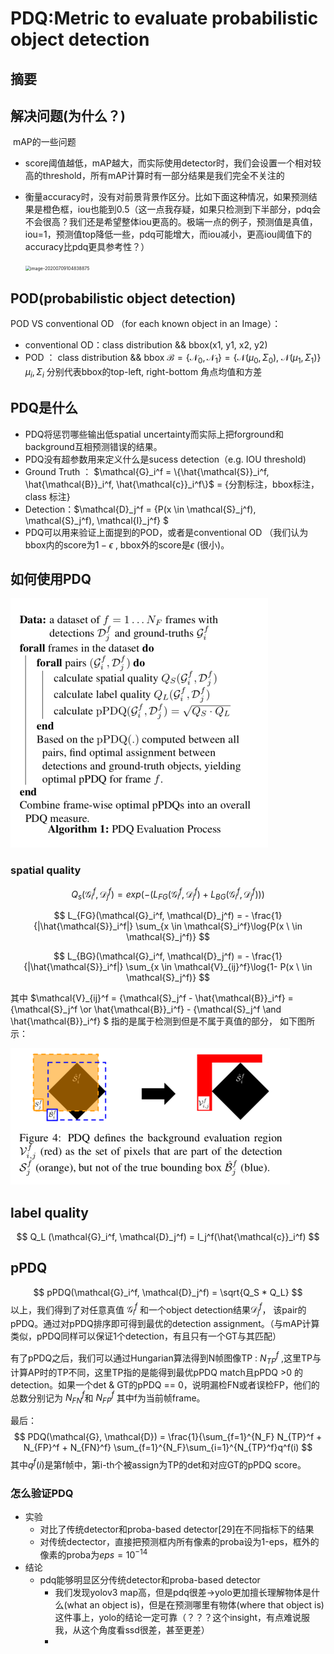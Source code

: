 # PDQ:Metric to evaluate probabilistic object detection

## 摘要



## 解决问题(为什么？)

​	mAP的一些问题

- score阈值越低，mAP越大，而实际使用detector时，我们会设置一个相对较高的threshold，所有mAP计算时有一部分结果是我们完全不关注的

- 衡量accuracy时，没有对前景背景作区分。比如下面这种情况，如果预测结果是橙色框，iou也能到0.5（这一点我存疑，如果只检测到下半部分，pdq会不会很高？我们还是希望整体iou更高的。极端一点的例子，预测值是真值，iou=1，预测值top降低一些，pdq可能增大，而iou减小，更高iou阈值下的accuracy比pdq更具参考性？）

  <img src="https://tva1.sinaimg.cn/large/0081Kckwly1glgk9zoo26j30qw0aoq3y.jpg" alt="image-20200709104838875" style="zoom:50%;" />

## POD(probabilistic object detection)

POD VS conventional OD （for each known object in an Image）：

- conventional OD：class distribution && bbox(x1, y1, x2, y2)
- POD ： class distribution && bbox $\mathcal{B}= \{\mathcal{N}_0, \mathcal{N}_1\} = \{\mathcal{N}(\mu_0, \Sigma_0),\  \mathcal{N}(\mu_1, \Sigma_1)\}$  $\mu_i, \Sigma_i$ 分别代表bbox的top-left, right-bottom 角点均值和方差



## PDQ是什么

- PDQ将惩罚哪些输出低spatial uncertainty而实际上把forground和background互相预测错误的结果。
- PDQ没有超参数用来定义什么是sucess detection（e.g. IOU threshold)
- Ground Truth ： $\mathcal{G}_i^f = \{\hat{\mathcal{S}}_i^f, \hat{\mathcal{B}}_i^f, \hat{\mathcal{c}}_i^f\}$ = {分割标注，bbox标注，class 标注}
- Detection：$\mathcal{D}_j^f = \{P(x \in \mathcal{S}_j^f), \mathcal{S}_j^f), \mathcal{I}_j^f\} $
- PDQ可以用来验证上面提到的POD，或者是conventional OD （我们认为bbox内的score为$1-\epsilon$ , bbox外的score是$\epsilon$ (很小)。

## 如何使用PDQ

<img src="PDQMetric to evaluate probabilistic object detection.assets/image-20201208194556070.png" alt="image-20201208194556070" style="zoom:50%;" />

### spatial quality

$$
Q_s(\mathcal{G}_i^f, \mathcal{D}_j^f) = exp(-(L_{FG}(\mathcal{G}_i^f, \mathcal{D}_j^f) + L_{BG}(\mathcal{G}_i^f, \mathcal{D}_j^f)))
$$

$$
L_{FG}(\mathcal{G}_i^f, \mathcal{D}_j^f) = - \frac{1}{|\hat{\mathcal{S}}_i^f|} \sum_{x \in \mathcal{S}_i^f}\log{P(x \ \in \mathcal{S}_j^f)}
$$

$$
L_{BG}(\mathcal{G}_i^f, \mathcal{D}_j^f) = - \frac{1}{|\hat{\mathcal{S}}_i^f|} \sum_{x \in \mathcal{V}_{ij}^f}\log{1- P(x \ \in \mathcal{S}_j^f)}
$$

其中 $\mathcal{V}_{ij}^f = \{\mathcal{S}_j^f - \hat{\mathcal{B}}_i^f\} = \{\mathcal{S}_j^f \or  \hat{\mathcal{B}}_i^f\} -  \{\mathcal{S}_j^f \and  \hat{\mathcal{B}}_i^f\} $   指的是属于检测到但是不属于真值的部分， 如下图所示：

<img src="PDQMetric to evaluate probabilistic object detection.assets/image-20201208195815345.png" alt="image-20201208195815345" style="zoom:50%;" />

## label quality

$$
Q_L (\mathcal{G}_i^f, \mathcal{D}_j^f) = I_j^f(\hat{\mathcal{c}}_i^f)
$$

## pPDQ


$$
pPDQ(\mathcal{G}_i^f, \mathcal{D}_j^f) = \sqrt{Q_S * Q_L}
$$
以上，我们得到了对任意真值 $\mathcal{G}_i^f$ 和一个object detection结果$\mathcal{D}_j^f$， 该pair的pPDQ。通过对pPDQ排序即可得到最优的detection assignment。（与mAP计算类似，pPDQ同样可以保证1个detection，有且只有一个GT与其匹配）

有了pPDQ之后，我们可以通过Hungarian算法得到N帧图像TP :  $N_{TP}^f$ ,这里TP与计算AP时的TP不同，这里TP指的是能得到最优pPDQ match且pPDQ >0 的detection。如果一个det & GT的pPDQ == 0，说明漏检FN或者误检FP，他们的总数分别记为 $N_{FN}^f$和 $N_{FP}^f$  其中f为当前帧frame。

最后：
$$
PDQ(\mathcal{G}, \mathcal{D}) = \frac{1}{\sum_{f=1}^{N_F} N_{TP}^f + N_{FP}^f + N_{FN}^f} \sum_{f=1}^{N_F}\sum_{i=1}^{N_{TP}^f}q^f(i)
$$
其中$q^f(i)$是第f帧中，第i-th个被assign为TP的det和对应GT的pPDQ score。



### 怎么验证PDQ

- 实验
  - 对比了传统detector和proba-based detector[29]在不同指标下的结果
  - 对传统dectector，直接把预测框内所有像素的proba设为1-eps，框外的像素的proba为$eps=10^{-14}$
- 结论
  - pdq能够明显区分传统detector和proba-based detector
    - 我们发现yolov3 map高，但是pdq很差->yolo更加擅长理解物体是什么(what an object is)，但是在预测哪里有物体(where that object is)这件事上，yolo的结论一定可靠（？？？这个insight，有点难说服我，从这个角度看ssd很差，甚至更差）
    - 